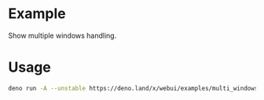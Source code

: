 # Example

Show multiple windows handling.

# Usage

```sh
deno run -A --unstable https://deno.land/x/webui/examples/multi_windows/main.tsx
```
